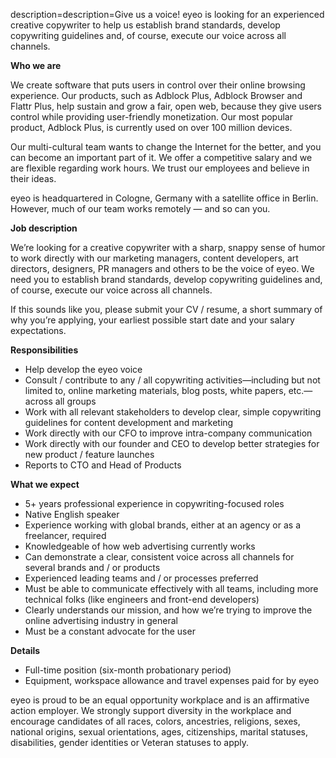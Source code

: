 description=description=Give us a voice! eyeo is looking for an experienced creative copywriter to help us establish brand standards, develop copywriting guidelines and, of course, execute our voice across all channels.

<? include jobs/header ?>

**Who we are**

We create software that puts users in control over their online browsing experience. Our products, such as Adblock Plus, Adblock Browser and Flattr Plus, help sustain and grow a fair, open web, because they give users control while providing user-friendly monetization. Our most popular product, Adblock Plus, is currently used on over 100 million devices.

Our multi-cultural team wants to change the Internet for the better, and you can become an important part of it. We offer a competitive salary and we are flexible regarding work hours. We trust our employees and believe in their ideas.

eyeo is headquartered in Cologne, Germany with a satellite office in Berlin. However, much of our team works remotely — and so can you.

**Job description**

We’re looking for a creative copywriter with a sharp, snappy sense of humor to work directly with our marketing managers, content developers, art directors, designers, PR managers and others to be the voice of eyeo. We need you to establish brand standards, develop copywriting guidelines and, of course, execute our voice across all channels.

If this sounds like you, please submit your CV / resume, a short summary of why you’re applying, your earliest possible start date and your salary expectations.

**Responsibilities**

- Help develop the eyeo voice
- Consult / contribute to any / all copywriting activities—including but not limited to, online marketing materials, blog posts, white papers, etc.—across all groups
- Work with all relevant stakeholders to develop clear, simple copywriting guidelines for content development and marketing
- Work directly with our CFO to improve intra-company communication
- Work directly with our founder and CEO to develop better strategies for new product / feature launches
- Reports to CTO and Head of Products

**What we expect**

- 5+ years professional experience in copywriting-focused roles
- Native English speaker
- Experience working with global brands, either at an agency or as a freelancer, required
- Knowledgeable of how web advertising currently works
- Can demonstrate a clear, consistent voice across all channels for several brands and / or products
- Experienced leading teams and / or processes preferred
- Must be able to communicate effectively with all teams, including more technical folks (like engineers and front-end developers)
- Clearly understands our mission, and how we’re trying to improve the online advertising industry in general
- Must be a constant advocate for the user

**Details**

- Full-time position (six-month probationary period)
- Equipment, workspace allowance and travel expenses paid for by eyeo

eyeo is proud to be an equal opportunity workplace and is an affirmative action employer. We strongly support diversity in the workplace and encourage candidates of all races, colors, ancestries, religions, sexes, national origins, sexual orientations, ages, citizenships, marital statuses, disabilities, gender identities or Veteran statuses to apply.

<? include jobs/footer ?>
